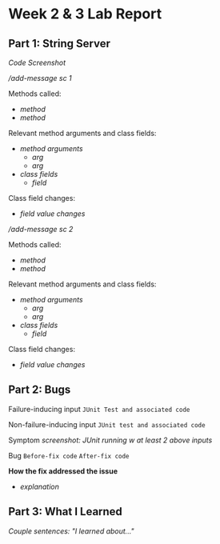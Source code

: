 # Week 2 & 3 Lab Report

## Part 1: String Server

_Code Screenshot_

_/add-message sc 1_

Methods called:
* _method_
* _method_

Relevant method arguments and class fields:
* _method arguments_
   * _arg_
   * _arg_
* _class fields_
   * _field_

Class field changes:
* _field value changes_

_/add-message sc 2_

Methods called:
* _method_
* _method_

Relevant method arguments and class fields:
* _method arguments_
   * _arg_
   * _arg_
* _class fields_
   * _field_

Class field changes:
* _field value changes_

## Part 2: Bugs

Failure-inducing input
```JUnit Test and associated code```

Non-failure-inducing input
```JUnit test and associated code```

Symptom
_screenshot: JUnit running w at least 2 above inputs_

Bug
```Before-fix code```
```After-fix code```

**How the fix addressed the issue**
* _explanation_

## Part 3: What I Learned

_Couple sentences: "I learned about..."_